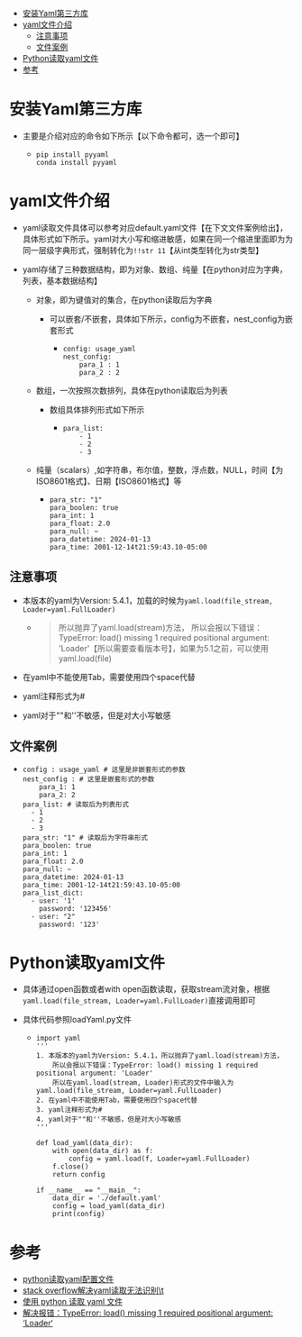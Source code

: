 <!-- START doctoc generated TOC please keep comment here to allow auto update -->
<!-- DON'T EDIT THIS SECTION, INSTEAD RE-RUN doctoc TO UPDATE -->


- [安装Yaml第三方库](#%E5%AE%89%E8%A3%85yaml%E7%AC%AC%E4%B8%89%E6%96%B9%E5%BA%93)
- [yaml文件介绍](#yaml%E6%96%87%E4%BB%B6%E4%BB%8B%E7%BB%8D)
  - [注意事项](#%E6%B3%A8%E6%84%8F%E4%BA%8B%E9%A1%B9)
  - [文件案例](#%E6%96%87%E4%BB%B6%E6%A1%88%E4%BE%8B)
- [Python读取yaml文件](#python%E8%AF%BB%E5%8F%96yaml%E6%96%87%E4%BB%B6)
- [参考](#%E5%8F%82%E8%80%83)

<!-- END doctoc generated TOC please keep comment here to allow auto update -->

# 安装Yaml第三方库

- 主要是介绍对应的命令如下所示【以下命令都可，选一个即可】

  - ```
    pip install pyyaml
    conda install pyyaml
    ```

# yaml文件介绍

- yaml读取文件具体可以参考对应default.yaml文件【在下文文件案例给出】，具体形式如下所示。yaml对大小写和缩进敏感，如果在同一个缩进里面即为为同一层级字典形式，强制转化为`!!str 11`【从int类型转化为str类型】

- yaml存储了三种数据结构，即为对象、数组、纯量【在python对应为字典，列表，基本数据结构】

  - 对象，即为键值对的集合，在python读取后为字典

    - 可以嵌套/不嵌套，具体如下所示，config为不嵌套，nest_config为嵌套形式

      - ```
        config: usage_yaml
        nest_config:
        	para_1 : 1
        	para_2 : 2
        ```

  - 数组，一次按照次数排列，具体在python读取后为列表

    - 数组具体排列形式如下所示

      - ```
        para_list:
        	- 1
        	- 2
        	- 3
        ```

  - 纯量（scalars）,如字符串，布尔值，整数，浮点数，NULL，时间【为ISO8601格式】、日期【ISO8601格式】等

    - ```
      para_str: "1"
      para_boolen: true
      para_int: 1
      para_float: 2.0
      para_null: ~
      para_datetime: 2024-01-13
      para_time: 2001-12-14t21:59:43.10-05:00
      ```

## 注意事项

- 本版本的yaml为Version: 5.4.1，加载的时候为`yaml.load(file_stream, Loader=yaml.FullLoader)`

  - >  所以抛弃了yaml.load(stream)方法，
    > 所以会报以下错误：TypeError: load() missing 1 required positional argument: 'Loader'【所以需要查看版本号】，如果为5.1之前，可以使用yaml.load(file)

- 在yaml中不能使用Tab，需要使用四个space代替

- yaml注释形式为# 

- yaml对于""和''不敏感，但是对大小写敏感

## 文件案例

- ```
  config : usage_yaml # 这里是非嵌套形式的参数
  nest_config : # 这里是嵌套形式的参数
      para_1: 1
      para_2: 2
  para_list: # 读取后为列表形式
    - 1
    - 2
    - 3
  para_str: "1" # 读取后为字符串形式
  para_boolen: true
  para_int: 1
  para_float: 2.0
  para_null: ~
  para_datetime: 2024-01-13
  para_time: 2001-12-14t21:59:43.10-05:00
  para_list_dict:
    - user: '1'
      password: '123456'
    - user: "2"
      password: '123'
  ```

# Python读取yaml文件

- 具体通过open函数或者with open函数读取，获取stream流对象，根据` yaml.load(file_stream, Loader=yaml.FullLoader)`直接调用即可

- 具体代码参照loadYaml.py文件

  - ```
    import yaml
    '''
    1. 本版本的yaml为Version: 5.4.1，所以抛弃了yaml.load(stream)方法，
        所以会报以下错误：TypeError: load() missing 1 required positional argument: 'Loader'
        所以在yaml.load(stream, Loader)形式的文件中输入为yaml.load(file_stream, Loader=yaml.FullLoader)
    2. 在yaml中不能使用Tab，需要使用四个space代替
    3. yaml注释形式为# 
    4. yaml对于""和''不敏感，但是对大小写敏感
    '''
    
    def load_yaml(data_dir):
        with open(data_dir) as f:
            config = yaml.load(f, Loader=yaml.FullLoader)
        f.close()
        return config
    
    if __name__ == "__main__":
        data_dir = './default.yaml'
        config = load_yaml(data_dir)
        print(config)
    ```

# 参考

- [python读取yaml配置文件](https://cloud.tencent.com/developer/article/1571186)
- [stack overflow解决yaml读取无法识别\t](https://stackoverflow.com/questions/56696640/yaml-scanner-scannererror-while-scanning-for-the-next-token-found-character-t)
- [使用 python 读取 yaml 文件](https://blog.csdn.net/HeatDeath/article/details/72833642)
- [解决报错：TypeError: load() missing 1 required positional argument: ‘Loader‘](https://blog.csdn.net/qq_44824148/article/details/122337056)